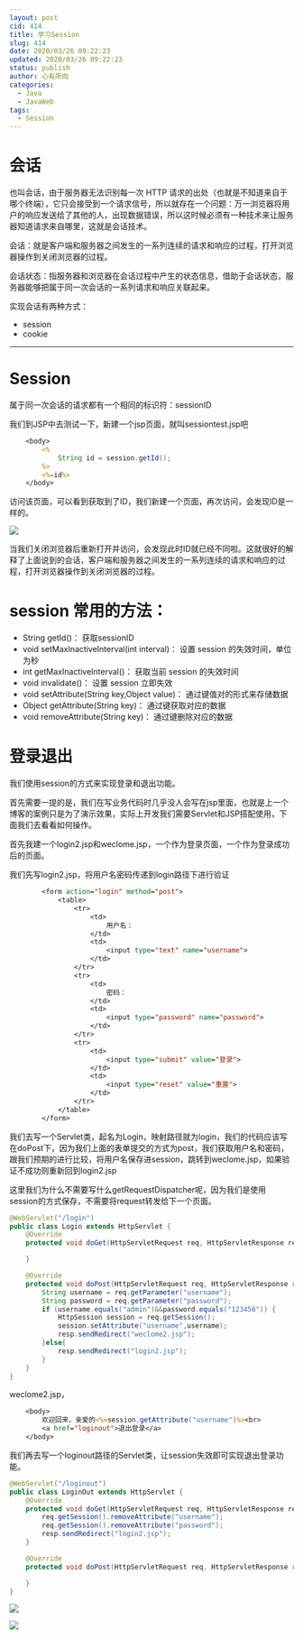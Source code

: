 ```yaml
---
layout: post
cid: 414
title: 学习Session
slug: 414
date: 2020/03/26 09:22:23
updated: 2020/03/26 09:22:23
status: publish
author: 心有所向
categories:
  - Java 
  - JavaWeb
tags: 
  - Session
---
```



# 会话

也叫会话，由于服务器⽆法识别每⼀次 HTTP 请求的出处（也就是不知道来自于哪个终端），它只会接受到⼀个请求信号，所以就存在⼀个问题：万一浏览器将用户的响应发送给了其他的⼈，出现数据错误，所以这时候必须有⼀种技术来让服务器知道请求来自哪里，这就是会话技术。

会话：就是客户端和服务器之间发⽣的⼀系列连续的请求和响应的过程，打开浏览器操作到关闭浏览器的过程。

会话状态：指服务器和浏览器在会话过程中产生的状态信息，借助于会话状态，服务器能够把属于同⼀次会话的⼀系列请求和响应关联起来。

实现会话有两种方式：

- session
- cookie

---

# Session

属于同⼀次会话的请求都有⼀个相同的标识符：sessionID

我们到JSP中去测试一下，新建一个jsp页面，就叫sessiontest.jsp吧

```jsp
    <body>
        <%
            String id = session.getId();
        %>
        <%=id%>
    </body>
```

访问该页面，可以看到获取到了ID，我们新建一个页面，再次访问，会发现ID是一样的。

![](https://cdn.xn2001.com/2020/03/25/20200325170140.png)



当我们关闭浏览器后重新打开并访问，会发现此时ID就已经不同啦。这就很好的解释了上面说到的会话，客户端和服务器之间发⽣的⼀系列连续的请求和响应的过程，打开浏览器操作到关闭浏览器的过程。

# session 常用的方法：

- String  getId()： 获取sessionID
- void  setMaxInactiveInterval(int interval)： 设置 session 的失效时间，单位为秒
- int  getMaxInactiveInterval()： 获取当前 session 的失效时间
- void  invalidate()： 设置 session ⽴即失效
- void  setAttribute(String key,Object value)： 通过键值对的形式来存储数据
- Object  getAttribute(String key)： 通过键获取对应的数据
- void  removeAttribute(String key)： 通过键删除对应的数据



# 登录退出

我们使用session的方式来实现登录和退出功能。

首先需要一提的是，我们在写业务代码时几乎没人会写在jsp里面，也就是上一个博客的案例只是为了演示效果，实际上开发我们需要Servlet和JSP搭配使用，下面我们去看看如何操作。

首先我建一个login2.jsp和weclome.jsp，一个作为登录页面，一个作为登录成功后的页面。



我们先写login2.jsp，将用户名密码传递到login路径下进行验证

```jsp
        <form action="login" method="post">
            <table>
                <tr>
                    <td>
                        用户名：
                    </td>
                    <td>
                        <input type="text" name="username">
                    </td>
                </tr>
                <tr>
                    <td>
                        密码：
                    </td>
                    <td>
                        <input type="password" name="password">
                    </td>
                </tr>
                <tr>
                    <td>
                        <input type="submit" value="登录">
                    </td>
                    <td>
                        <input type="reset" value="重置">
                    </td>
                </tr>
            </table>
        </form>
```



我们去写一个Servlet类，起名为Login，映射路径就为login，我们的代码应该写在doPost下，因为我们上面的表单提交的方式为post，我们获取用户名和密码，跟我们预期的进行比较，将用户名保存进session，跳转到weclome.jsp，如果验证不成功则重新回到login2.jsp

这里我们为什么不需要写什么getRequestDispatcher呢，因为我们是使用session的方式保存，不需要将request转发给下一个页面。

```java
@WebServlet("/login")
public class Login extends HttpServlet {
    @Override
    protected void doGet(HttpServletRequest req, HttpServletResponse resp) throws ServletException, IOException {

    }

    @Override
    protected void doPost(HttpServletRequest req, HttpServletResponse resp) throws ServletException, IOException {
        String username = req.getParameter("username");
        String password = req.getParameter("password");
        if (username.equals("admin")&&password.equals("123456")) {
            HttpSession session = req.getSession();
            session.setAttribute("username",username);
            resp.sendRedirect("weclome2.jsp");
        }else{
            resp.sendRedirect("login2.jsp");
        }
    }
}
```



weclome2.jsp，

```jsp
    <body>
        欢迎回来，亲爱的<%=session.getAttribute("username")%><br>
        <a href="loginout">退出登录</a>
    </body>
```



我们再去写一个loginout路径的Servlet类，让session失效即可实现退出登录功能。

```java
@WebServlet("/loginout")
public class LoginOut extends HttpServlet {
    @Override
    protected void doGet(HttpServletRequest req, HttpServletResponse resp) throws ServletException, IOException {
        req.getSession().removeAttribute("username");
        req.getSession().removeAttribute("password");
        resp.sendRedirect("login2.jsp");
    }

    @Override
    protected void doPost(HttpServletRequest req, HttpServletResponse resp) throws ServletException, IOException {

    }
}
```



![](https://cdn.xn2001.com/2020/03/26/20200326090055.png)

![](https://cdn.xn2001.com/2020/03/26/20200326090141.png)